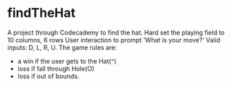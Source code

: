 # findTheHat
A project through Codecademy to find the hat.
Hard set the playing field to 10 columns, 6 rows
User interaction to prompt 'What is your move?' Valid inputs: D, L, R, U.
The game rules are: 
 - a win if the user gets to the Hat(^)
 - loss if fall through Hole(O)
 - loss if out of bounds.


